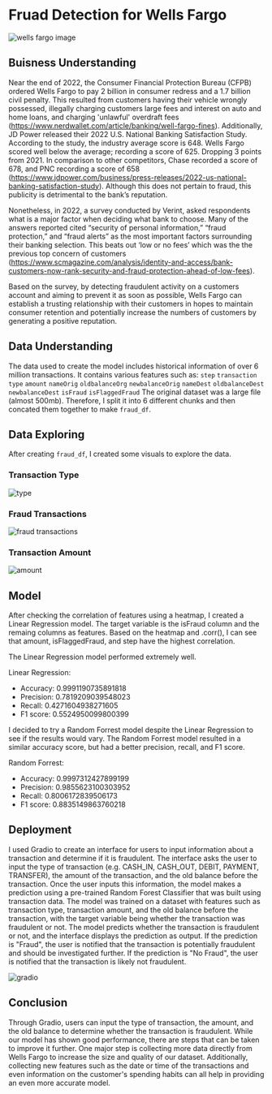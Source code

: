 # Fruad Detection for Wells Fargo

![wells fargo image](Wells_Fargo.jpg)

## Buisness Understanding

Near the end of 2022, the Consumer Financial Protection Bureau (CFPB) ordered Wells Fargo to pay 2 billion in consumer redress and a 1.7 billion civil penalty. This resulted from customers having their vehicle wrongly possessed, illegally charging customers large fees and interest on auto and home loans, and charging 'unlawful' overdraft fees (https://www.nerdwallet.com/article/banking/well-fargo-fines). 
Additionally, JD Power released their 2022 U.S. National Banking Satisfaction Study. According to the study, the industry average score is 648. Wells Fargo scored well below the average; recording a score of 625. Dropping 3 points from 2021. In comparison to other competitors, Chase recorded a score of 678, and PNC recording a score of 658 (https://www.jdpower.com/business/press-releases/2022-us-national-banking-satisfaction-study). Although this does not pertain to fraud, this publicity is detrimental to the bank’s reputation. 

Nonetheless, in 2022, a survey conducted by Verint, asked respondents what is a major factor when deciding what bank to choose. Many of the answers reported cited “security of personal information,” “fraud protection,” and “fraud alerts” as the most important factors surrounding their banking selection. This beats out ‘low or no fees’ which was the the previous top concern of customers (https://www.scmagazine.com/analysis/identity-and-access/bank-customers-now-rank-security-and-fraud-protection-ahead-of-low-fees). 

Based on the survey, by detecting fraudulent activity on a customers account and aiming to prevent it as soon as possible, Wells Fargo can establish a trusting relationship with their customers in hopes to maintain consumer retention and potentially increase the numbers of customers by generating a positive reputation. 

## Data Understanding

The data used to create the model includes historical information of over 6 million transactions. It contains various features such as:
`step`
`transaction type` 
`amount`
`nameOrig`
`oldbalanceOrg`
`newbalanceOrig`
`nameDest`
`oldbalanceDest`
`newbalanceDest`
`isFraud`
`isFlaggedFraud`
The original dataset was a large file (almost 500mb). Therefore, I split it into 6 different chunks and then concated them together to make `fraud_df`.

## Data Exploring 

After creating `fraud_df`, I created some visuals to explore the data. 

### Transaction Type 

![type](transaction_type.png)

### Fraud Transactions

![fraud transactions](fraud_transactions_type.png)

### Transaction Amount

![amount](transaction_amount.png)

## Model 

After checking the correlation of features using a heatmap, I created a Linear Regression model. The target variable is the isFraud column and the remaing columns as features. Based on the heatmap and .corr(), I can see that amount, isFlaggedFraud, and step have the highest correlation.

The Linear Regression model performed extremely well. 

Linear Regression:
- Accuracy: 0.9991190735891818
- Precision: 0.7819209039548023
- Recall: 0.4271604938271605
- F1 score: 0.5524950099800399

I decided to try a Random Forrest model despite the Linear Regression to see if the results would vary. The Random Forrest model resulted in a similar accuracy score, but had a better precision, recall, and F1 score. 

Random Forrest:
- Accuracy: 0.9997312427899199
- Precision: 0.9855623100303952
- Recall: 0.8006172839506173
- F1 score: 0.8835149863760218

## Deployment 

I used Gradio to create an interface for users to input information about a transaction and determine if it is fraudulent. The interface asks the user to input the type of transaction (e.g. CASH_IN, CASH_OUT, DEBIT, PAYMENT, TRANSFER), the amount of the transaction, and the old balance before the transaction. Once the user inputs this information, the model makes a prediction using a pre-trained Random Forest Classifier that was built using transaction data. The model was trained on a dataset with features such as transaction type, transaction amount, and the old balance before the transaction, with the target variable being whether the transaction was fraudulent or not. The model predicts whether the transaction is fraudulent or not, and the interface displays the prediction as output. If the prediction is "Fraud", the user is notified that the transaction is potentially fraudulent and should be investigated further. If the prediction is "No Fraud", the user is notified that the transaction is likely not fraudulent.

![gradio](gradio.png)

## Conclusion

Through Gradio, users can input the type of transaction, the amount, and the old balance to determine whether the transaction is fraudulent. While our model has shown good performance, there are steps that can be taken to improve it further. One major step is collecting more data directly from Wells Fargo to increase the size and quality of our dataset. Additionally, collecting new features such as the date or time of the transactions and even information on the customer's spending habits can all help in providing an even more accurate model.
